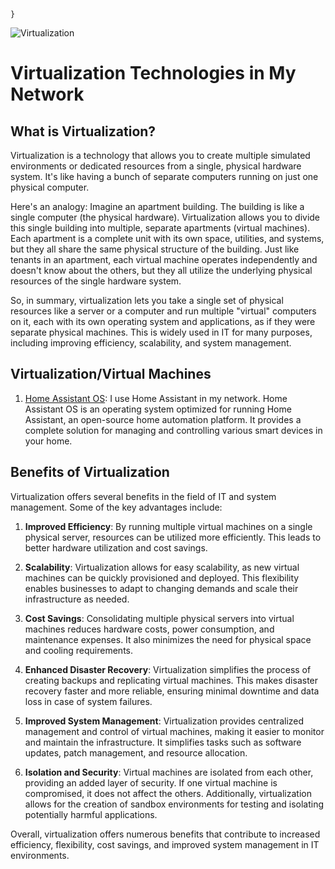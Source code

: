 <style>
    img {
        display: block;
        margin-left: auto;
        margin-right: auto;
    }
</style>
        
    }
</style>

![Virtualization](https://blog.allsweb.com/wp-content/uploads/2022/01/what-is-virtualization-1.png)

# Virtualization Technologies in My Network

## What is Virtualization?

Virtualization is a technology that allows you to create multiple simulated environments or dedicated resources from a single, physical hardware system. It's like having a bunch of separate computers running on just one physical computer.

Here's an analogy: Imagine an apartment building. The building is like a single computer (the physical hardware). Virtualization allows you to divide this single building into multiple, separate apartments (virtual machines). Each apartment is a complete unit with its own space, utilities, and systems, but they all share the same physical structure of the building. Just like tenants in an apartment, each virtual machine operates independently and doesn't know about the others, but they all utilize the underlying physical resources of the single hardware system.

So, in summary, virtualization lets you take a single set of physical resources like a server or a computer and run multiple "virtual" computers on it, each with its own operating system and applications, as if they were separate physical machines. This is widely used in IT for many purposes, including improving efficiency, scalability, and system management.


## Virtualization/Virtual Machines

1. [Home Assistant OS](https://www.home-assistant.io/): I use Home Assistant in my network. Home Assistant OS is an operating system optimized for running Home Assistant, an open-source home automation platform. It provides a complete solution for managing and controlling various smart devices in your home.


## Benefits of Virtualization

Virtualization offers several benefits in the field of IT and system management. Some of the key advantages include:

1. **Improved Efficiency**: By running multiple virtual machines on a single physical server, resources can be utilized more efficiently. This leads to better hardware utilization and cost savings.

2. **Scalability**: Virtualization allows for easy scalability, as new virtual machines can be quickly provisioned and deployed. This flexibility enables businesses to adapt to changing demands and scale their infrastructure as needed.

3. **Cost Savings**: Consolidating multiple physical servers into virtual machines reduces hardware costs, power consumption, and maintenance expenses. It also minimizes the need for physical space and cooling requirements.

4. **Enhanced Disaster Recovery**: Virtualization simplifies the process of creating backups and replicating virtual machines. This makes disaster recovery faster and more reliable, ensuring minimal downtime and data loss in case of system failures.

5. **Improved System Management**: Virtualization provides centralized management and control of virtual machines, making it easier to monitor and maintain the infrastructure. It simplifies tasks such as software updates, patch management, and resource allocation.

6. **Isolation and Security**: Virtual machines are isolated from each other, providing an added layer of security. If one virtual machine is compromised, it does not affect the others. Additionally, virtualization allows for the creation of sandbox environments for testing and isolating potentially harmful applications.

Overall, virtualization offers numerous benefits that contribute to increased efficiency, flexibility, cost savings, and improved system management in IT environments.


